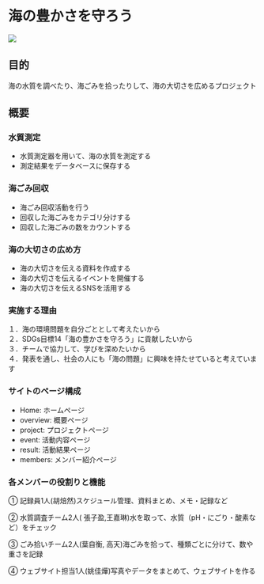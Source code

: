 # 海の豊かさを守ろう

![](https://cdn.jsdelivr.net/gh/YAO-JIAYE/my_imgs_repo@main/imgs/20250717171911121.png)

## 目的
海の水質を調べたり、海ごみを拾ったりして、海の大切さを広めるプロジェクト

## 概要

### 水質測定
- 水質測定器を用いて、海の水質を測定する
- 測定結果をデータベースに保存する

### 海ごみ回収
- 海ごみ回収活動を行う
- 回収した海ごみをカテゴリ分けする
- 回収した海ごみの数をカウントする

### 海の大切さの広め方
- 海の大切さを伝える資料を作成する
- 海の大切さを伝えるイベントを開催する
- 海の大切さを伝えるSNSを活用する


### 実施する理由


１．海の環境問題を自分ごととして考えたいから  
２．SDGs目標14「海の豊かさを守ろう」に貢献したいから  
３．チームで協力して、学びを深めたいから  
４．発表を通し、社会の人にも「海の問題」に興味を持たせていると考えています


### サイトのページ構成
- Home: ホームページ
- overview: 概要ページ
- project: プロジェクトページ
- event: 活動内容ページ
- result: 活動結果ページ
- members: メンバー紹介ページ


### 各メンバーの役割りと機能


①	記録員1人(胡焙然)スケジュール管理、資料まとめ、メモ・記録など

②	水質調査チーム2人( 張子盈,王嘉琳)水を取って、水質（pH・にごり・酸素など）をチェック

③	ごみ拾いチーム2人(葉自衡, 高天)海ごみを拾って、種類ごとに分けて、数や重さを記録

④	ウェブサイト担当1人(姚佳燁)写真やデータをまとめて、ウェブサイトを作る
